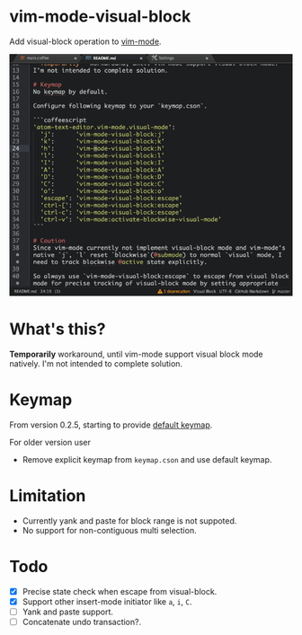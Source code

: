 # vim-mode-visual-block

Add visual-block operation to [vim-mode](https://atom.io/packages/vim-mode).

![gif](https://raw.githubusercontent.com/t9md/t9md/375d45f661b76cd8fd874dbcacf93602e7d75c99/img/vim-mode-visual-blockwise.gif)

# What's this?

**Temporarily** workaround, until vim-mode support visual block mode natively.
I'm not intended to complete solution.

# Keymap

From version 0.2.5, starting to provide [default keymap](https://github.com/t9md/atom-vim-mode-visual-block/blob/master/keymaps/vim-mode-visual-block.cson).  

For older version user
* Remove explicit keymap from `keymap.cson` and use default keymap.

# Limitation
- Currently yank and paste for block range is not suppoted.
- No support for non-contiguous multi selection.

# Todo
* [x] Precise state check when escape from visual-block.
* [x] Support other insert-mode initiator like `a`, `i`, `C`.
* [ ] Yank and paste support.
* [ ] Concatenate undo transaction?.
